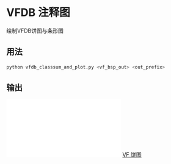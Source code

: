 # VFDB 注释图

绘制VFDB饼图与条形图

## 用法
```sh
python vfdb_classsum_and_plot.py <vf_bsp_out> <out_prefix>
```
## 输出
![VF条形图](../../../pipeline/metagenome_work_out/4.annotation/Unigenes/VF/Unigenes.vf_barhplot.pdf)
[VF 饼图](../../../pipeline/metagenome_work_out/4.annotation/Unigenes/VF/Unigenes.vf.pieplot.html)
